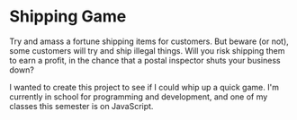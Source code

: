 # Shipping Game
 
Try and amass a fortune shipping items for customers. But beware (or not), some customers will try and ship illegal things. Will you 
risk shipping them to earn a profit, in the chance that a postal inspector shuts your business down?

I wanted to create this project to see if I could whip up a quick game. I'm currently in school for programming and development, and one of my classes this semester is on JavaScript. 
